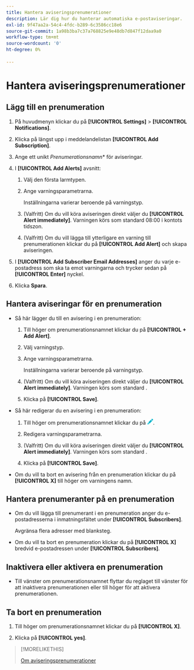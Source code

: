 ```yaml
---
title: Hantera aviseringsprenumerationer
description: Lär dig hur du hanterar automatiska e-postaviseringar.
exl-id: 9f47aa2a-54c4-4fdc-b289-6c3586cc18e6
source-git-commit: 1a98b3ba7c37a768825e9e48db7d847f12daa9a0
workflow-type: tm+mt
source-wordcount: '0'
ht-degree: 0%

---
```


# Hantera aviseringsprenumerationer

## Lägg till en prenumeration

1. På huvudmenyn klickar du på **[!UICONTROL Settings]** > **[!UICONTROL Notifications]**.

1. Klicka på längst upp i meddelandelistan **[!UICONTROL Add Subscription]**.

1. Ange ett unikt *Prenumerationsnamn** för aviseringar.

1. I **[!UICONTROL Add Alerts]** avsnitt:

   1. Välj den första larmtypen.

   1. Ange varningsparametrarna.

      Inställningarna varierar beroende på varningstyp.

   1. (Valfritt) Om du vill köra aviseringen direkt väljer du **[!UICONTROL Alert immediately]**. Varningen körs som standard 08:00 i kontots tidszon.

   1. (Valfritt) Om du vill lägga till ytterligare en varning till prenumerationen klickar du på **[!UICONTROL Add Alert]** och skapa aviseringen.

1. I **[!UICONTROL Add Subscriber Email Addresses]** anger du varje e-postadress som ska ta emot varningarna och trycker sedan på **[!UICONTROL Enter]** nyckel.

1. Klicka **Spara**.

## Hantera aviseringar för en prenumeration

* Så här lägger du till en avisering i en prenumeration:

   1. Till höger om prenumerationsnamnet klickar du på **[!UICONTROL + Add Alert]**.

   1. Välj varningstyp.

   1. Ange varningsparametrarna.

      Inställningarna varierar beroende på varningstyp.

   1. (Valfritt) Om du vill köra aviseringen direkt väljer du **[!UICONTROL Alert immediately]**. Varningen körs som standard <!-- at what time? -->.

   1. Klicka på **[!UICONTROL Save]**.

* Så här redigerar du en avisering i en prenumeration:

   1. Till höger om prenumerationsnamnet klickar du på ![Redigera](/help/dsp/assets/edit.png).

   1. Redigera varningsparametrarna.

   1. (Valfritt) Om du vill köra aviseringen direkt väljer du **[!UICONTROL Alert immediately]**. Varningen körs som standard <!-- at what time? -->.

   1. Klicka på **[!UICONTROL Save]**.

* Om du vill ta bort en avisering från en prenumeration klickar du på **[!UICONTROL X]** till höger om varningens namn.

## Hantera prenumeranter på en prenumeration

* Om du vill lägga till prenumerant i en prenumeration anger du e-postadresserna i inmatningsfältet under **[!UICONTROL Subscribers]**.

   Avgränsa flera adresser med blanksteg.

* Om du vill ta bort en prenumeration klickar du på **[!UICONTROL X]** bredvid e-postadressen under **[!UICONTROL Subscribers]**.

## Inaktivera eller aktivera en prenumeration

* Till vänster om prenumerationsnamnet flyttar du reglaget till vänster för att inaktivera prenumerationen eller till höger för att aktivera prenumerationen.

## Ta bort en prenumeration

1. Till höger om prenumerationsnamnet klickar du på **[!UICONTROL X]**.

1. Klicka på **[!UICONTROL yes]**.

>[!MORELIKETHIS]
>
>[Om aviseringsprenumerationer](alerts-about.md)
